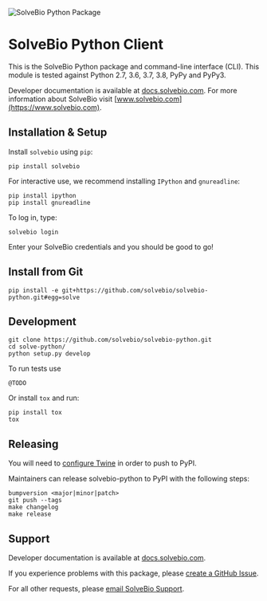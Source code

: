 ![SolveBio Python Package](https://github.com/solvebio/solvebio-python/workflows/SolveBio%20Python%20Package/badge.svg)


SolveBio Python Client
======================

This is the SolveBio Python package and command-line interface (CLI).
This module is tested against Python 2.7, 3.6, 3.7, 3.8, PyPy and PyPy3.

Developer documentation is available at [docs.solvebio.com](https://docs.solvebio.com). For more information about SolveBio visit [www.solvebio.com](https://www.solvebio.com).



Installation & Setup
--------------------

Install `solvebio` using `pip`:

    pip install solvebio


For interactive use, we recommend installing `IPython` and `gnureadline`:

    pip install ipython
    pip install gnureadline


To log in, type:

    solvebio login


Enter your SolveBio credentials and you should be good to go!


Install from Git
----------------

    pip install -e git+https://github.com/solvebio/solvebio-python.git#egg=solve


Development
-----------

    git clone https://github.com/solvebio/solvebio-python.git
    cd solve-python/
    python setup.py develop

To run tests use
    
    @TODO


Or install `tox` and run:

    pip install tox
    tox


Releasing
---------

You will need to [configure Twine](https://twine.readthedocs.io/en/latest/#installation) in order to push to PyPI.

Maintainers can release solvebio-python to PyPI with the following steps:

    bumpversion <major|minor|patch>
    git push --tags
    make changelog
    make release



Support
-------

Developer documentation is available at [docs.solvebio.com](https://docs.solvebio.com).

If you experience problems with this package, please [create a GitHub Issue](https://github.com/solvebio/solvebio-python/issues).

For all other requests, please [email SolveBio Support](mailto:support@solvebio.com).

